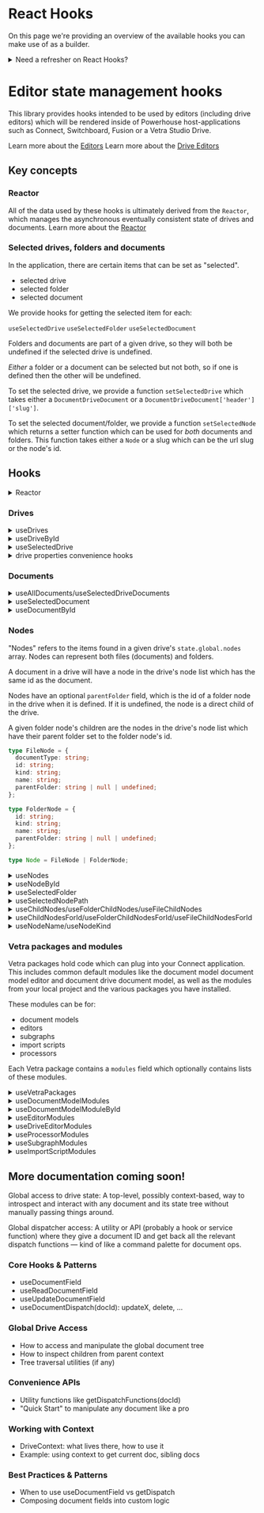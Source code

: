 # React Hooks

On this page we're providing an overview of the available hooks you can make use of as a builder.

<details>
<summary>Need a refresher on React Hooks?</summary>

React Hooks allow you to use various React features directly within your functional components. You can use built-in Hooks or combine them to create your own custom Hooks.

**What are Custom Hooks?**
A custom hook is a JavaScript function whose name starts with "use" and that calls other Hooks. They are used to:

- Reuse stateful logic between components.
- Abstract complex logic into a simpler interface.
- Isolate side effects, particularly those managed by `useEffect`.

**Key Built-in Hooks Examples:**

- `useState`: Lets a component "remember" information (state).
- `useEffect`: Lets a component perform side effects (e.g., data fetching, subscriptions, manually changing the DOM).
- `useContext`: Lets a component receive information from distant parent components without explicitly passing props through every level of the component tree.

**Naming Convention:**
Hook names must always start with `use` followed by a capital letter (e.g., `useState`, `useOnlineStatus`).

**Rules of Hooks:**

1.  **Only Call Hooks at the Top Level**: Don't call Hooks inside loops, conditions, or nested functions.
2.  **Only Call Hooks from React Functions**: Call Hooks from React functional components or from custom Hooks.

It's important to note that a function should only be named and treated as a hook if it actually utilizes one or more built-in React hooks. If a function (even if named `useSomething`) doesn't call any built-in hooks, it behaves like a regular JavaScript function, and making it a "hook" offers no specific React advantages.

</details>

# Editor state management hooks

This library provides hooks intended to be used by editors (including drive editors) which will be rendered inside of Powerhouse host-applications such as Connect, Switchboard, Fusion or a Vetra Studio Drive.

Learn more about the [Editors](/academy/MasteryTrack/BuildingUserExperiences/BuildingDocumentEditors)
Learn more about the [Drive Editors](/academy/MasteryTrack/BuildingUserExperiences/BuildingADriveExplorer)

## Key concepts

### Reactor

All of the data used by these hooks is ultimately derived from the `Reactor`, which manages the asynchronous eventually consistent state of drives and documents. Learn more about the [Reactor](/academy/Architecture/WorkingWithTheReactor)

### Selected drives, folders and documents

In the application, there are certain items that can be set as "selected".

- selected drive
- selected folder
- selected document

We provide hooks for getting the selected item for each:

`useSelectedDrive`
`useSelectedFolder`
`useSelectedDocument`

Folders and documents are part of a given drive, so they will both be undefined if the selected drive is undefined.

_Either_ a folder or a document can be selected but not both, so if one is defined then the other will be undefined.

To set the selected drive, we provide a function `setSelectedDrive` which takes either a `DocumentDriveDocument` or a `DocumentDriveDocument['header']['slug']`.

To set the selected document/folder, we provide a function `setSelectedNode` which returns a setter function which can be used for _both_ documents and folders. This function takes either a `Node` or a slug which can be the url slug or the node's id.

## Hooks

<details>
<summary>Reactor</summary>
```ts
function useReactor(): Reactor | undefined
```

Returns the reactor instance.

Usage

```jsx
import { useReactor } from '@powerhousedao/state`

function MyEditorComponent() {
  const reactor = useReactor();
}
```

</details>

### Drives

<details>
<summary>useDrives</summary>

```ts
function useDrives(): DocumentDriveDocument[] | undefined;
```

Returns the drives for a reactor.

Usage

```jsx
import { useDrives } from "@powerhousedao/state";

function MyEditorComponent() {
  const drives = useDrives();
}
```

</details>

<details>
<summary>useDriveById</summary>

```ts
function useDriveById(
  id: string | null | undefined,
): DocumentDriveDocument | undefined;
```

Returns a drive by id.

Usage

```jsx
import { useDriveById } from "@powerhousedao/state";

function MyEditorComponent() {
  const driveById = useDriveById();
}
```

</details>

<details>
<summary>useSelectedDrive</summary>

```ts
function useSelectedDrive(): DocumentDriveDocument | undefined;
```

Returns the selected drive. You can use the selected drive with `setSelectedDrive`.

Usage

```jsx
import { useSelectedDrive } from "@powerhousedao/state";

function MyEditorComponent() {
  const selectedDrive = useSelectedDrive();
}
```

</details>

<details>
<summary>drive properties convenience hooks</summary>

We provide hooks for accessing various properties on the drive object for your convenience. These use the above hooks to get a drive and then return properties in the object.

```ts
/** Returns the remote URL for a drive. */
function useDriveRemoteUrl(
  driveId: string | null | undefined,
): string | undefined;

/** Returns the pull responder trigger for a drive. */
function useDrivePullResponderTrigger(
  driveId: string | null | undefined,
): Trigger | undefined;

/** Returns the pull responder URL for a drive. */
function useDrivePullResponderUrl(
  driveId: string | null | undefined,
): string | undefined;

/** Returns whether a drive is remote. */
function useDriveIsRemote(driveId: string | null | undefined): boolean;

/** Returns the sharing type for a drive. */
function useDriveSharingType(
  driveId: string | null | undefined,
): SharingType | undefined;

/** Returns  whether a drive is available offline. */
function useDriveAvailableOffline(driveId: string | null | undefined): boolean;
```

Usage

```jsx
import {
  useDriveRemoteUrl,
  useDrivePullResponderTrigger,
  useDrivePullResponderUrl,
  useDriveIsRemote,
  useDriveSharingType,
  useDriveAvailableOffline,
} from "@powerhousedao/state";

function MyEditorComponent() {
  const myDriveId = "some-drive-id";
  const driveRemoteUrl = useDriveRemoteUrl(myDriveId);
  const drivePullResponderTrigger = useDrivePullResponderTrigger(myDriveId);
  const drivePullResponderUrl = useDrivePullResponderUrl(myDriveId);
  const driveIsRemote = useDriveIsRemote(myDriveId);
  const driveSharingType = useDriveSharingType(myDriveId);
  const driveAvailableOffline = useDriveAvailableOffline(myDriveId);

  console.log({
    driveRemoteUrl,
    drivePullResponderTrigger,
    drivePullResponderUrl,
    driveIsRemote,
    driveSharingType,
    driveAvailableOffline,
  });
}
```

</details>

### Documents

<details>
<summary>useAllDocuments/useSelectedDriveDocuments</summary>

```ts
function useAllDocuments(): PHDocument[] | undefined;
```

Returns all of the documents in the reactor.

```ts
function useSelectedDriveDocuments(): PHDocument[] | undefined;
```

Returns the documents in the reactor for the selected drive.

Usage

```jsx
import {
  useAllDocuments,
  useSelectedDriveDocuments,
} from "@powerhousedao/state";

function MyEditorComponent() {
  const allDocuments = useAllDocuments();
  const selectedDriveDocuments = useSelectedDriveDocuments();
}
```

</details>

<details>
<summary>useSelectedDocument</summary>

```ts
function useSelectedDocument(): PHDocument | undefined;
```

Returns the selected document. You can set the selected document with `setSelectedNode`.

Usage

```jsx
import { useSelectedDocument } from "@powerhousedao/state";

function MyEditorComponent() {
  const selectedDocument = useSelectedDocument();
}
```

</details>

<details>
<summary>useDocumentById</summary>

```ts
function useDocumentById(id: string | null | undefined): PHDocument | undefined;
```

Returns a document by id.

Usage

```jsx
import { useDocumentById } from "@powerhousedao/state";

function MyEditorComponent() {
  const myDocumentId = "some-document-id";
  const documentById = useDocumentById(myDocumentId);
}
```

</details>

### Nodes

"Nodes" refers to the items found in a given drive's `state.global.nodes` array. Nodes can represent both files (documents) and folders.

A document in a drive will have a node in the drive's node list which has the same id as the document.

Nodes have an optional `parentFolder` field, which is the id of a folder node in the drive when it is defined. If it is undefined, the node is a direct child of the drive.

A given folder node's children are the nodes in the drive's node list which have their parent folder set to the folder node's id.

```ts
type FileNode = {
  documentType: string;
  id: string;
  kind: string;
  name: string;
  parentFolder: string | null | undefined;
};

type FolderNode = {
  id: string;
  kind: string;
  name: string;
  parentFolder: string | null | undefined;
};

type Node = FileNode | FolderNode;
```

<details>
<summary>useNodes</summary>

Ideally you should not need to handle the list of nodes directly, since we already provide documents and folders. But these hooks are provided just in case.

```ts
function useNodes(): Node[] | undefined;
```

Returns the nodes for a drive.

Usage

```jsx
import { useNodes } from "@powerhousedao/state";

function MyEditorComponent() {
  const nodes = useNodes();
}
```

</details>

<details>
<summary>useNodeById</summary>

```ts
function useNodeById(id: string | null | undefined): Node | undefined;
```

Returns a node in the selected drive by id.

Usage

```jsx
import { useNodeById } from "@powerhousedao/state";

function MyEditorComponent() {
  const myFolderId = "some-folder-id";
  const myDocumentId = "some-document-id";
  const myFolderNode = useNodeById(myFolderId);
  const myFileNode = useNodeById(myDocumentId);
}
```

</details>

<details>
<summary>useSelectedFolder</summary>

```ts
function useSelectedFolder(): FolderNode | undefined;
```

Returns the selected folder. You can set the selected folder with `setSelectedNode`

Usage

```jsx
import { useSelectedFolder } from "@powerhousedao/state";

function MyEditorComponent() {
  const selectedFolder = useSelectedFolder();
}
```

</details>

<details>
<summary>useSelectedNodePath</summary>

```ts
function useSelectedNodePath(): Node[];
```

Returns the path to the selected node. Useful for navigational components like breadcrumbs.

Usage

```jsx
import { useSelectedNodePath } from '@powerhousedao/state';

function MyEditorComponent() {
  const nodes = useSelectedNodePath();

  return <Breadcrumbs nodes={nodes}>
}
```

</details>

<details>
<summary>useChildNodes/useFolderChildNodes/useFileChildNodes</summary>

```ts
function useChildNodes(): Node[];
```

Returns the child nodes for the selected drive or folder.

```ts
function useFolderChildNodes(): FolderNode[];
```

Returns the folder child nodes for the selected drive or folder.

```ts
function useFileChildNodes(): FileNode[];
```

Returns the file (document) child nodes for the selected drive or folder.

Usage

```jsx
import { useChildNodes, useFolderChildNodes, useFileChildNodes } from '@powerhousedao/state';

function MyEditorComponent() {
  const nodes = useChildNodes();
  const fileNodes = useChildFileNodes();
  const folderNodes = useChildFolderNodes();

  return (
    <div>
     <FilesAndFolders nodes={nodes}>
     <Files fileNodes={fileNodes}>
     <Folders folderNodes={folderNodes}>
    </div>
 )
}
```

</details>

<details>
<summary>useChildNodesForId/useFolderChildNodesForId/useFileChildNodesForId</summary>

```ts
function useChildNodesForId(id: string | null | undefined): Node[];
```

Returns the child nodes for a drive or folder by id.

```ts
function useFolderChildNodesForId(id: string | null | undefined): FolderNode[];
```

Returns the folder child nodes for a drive or folder by id.

```ts
function useFileChildNodesForId(id: string | null | undefined): FileNode[];
```

Returns the file (document) child nodes for a drive or folder by id.

Usage

```jsx
import { useChildNodesForId, useFolderChildNodesForId, useFileChildNodesForId } from '@powerhousedao/state';

function MyEditorComponent() {
  const driveOrFolderId = 'some-drive-or-folder-id';
  const nodes = useChildNodesForId(driveOrFolderId);
  const fileNodes = useFileChildNodesForId(driveOrFolderId);
  const folderNodes = useFolderChildNodesForId(driveOrFolderId);

  return (
    <div>
     <FilesAndFolders nodes={nodes}>
     <Files fileNodes={fileNodes}>
     <Folders folderNodes={folderNodes}>
    </div>
 )
}
```

</details>

<details>
<summary>useNodeName/useNodeKind</summary>

```ts
function useNodeName(id: string | null | undefined): string | undefined;
```

Returns the name of a node.

```ts
function useNodeKind(id: string | null | undefined): NodeKind | undefined;
```

Returns the kind of a node.

Usage

```jsx
import { useNodeName, useNodeKind } from "@powerhousedao/state";

function MyEditorComponent() {
  const nodeId = "some-node-id";
  const nodeName = useNodeName(nodeId);
  const nodeKind = useNodeKind(nodeId);

  if (nodeKind === "file") {
    return <File name={nodeName} />;
  }

  if (nodeKind === "folder") {
    return <Folder name={nodeName} />;
  }
}
```

</details>

### Vetra packages and modules

Vetra packages hold code which can plug into your Connect application. This includes common default modules like the document model document model editor and document drive document model, as well as the modules from your local project and the various packages you have installed.

These modules can be for:

- document models
- editors
- subgraphs
- import scripts
- processors

Each Vetra package contains a `modules` field which optionally contains lists of these modules.

<details>
<summary>useVetraPackages</summary>

```ts
function useVetraPackages(): VetraPackage[] | undefined;
```

Returns all of the Vetra packages in your Connect app.

Usage

```jsx
import { useVetraPackages } from "@powerhousedao/state";

function MyEditorComponent() {
  const vetraPackages = useVetraPackages();
}
```

</details>

<details>
<summary>useDocumentModelModules</summary>

```ts
function useDocumentModelModules(): DocumentModelModule[] | undefined;
```

Returns the document model modules from your Vetra packages.

Usage

```jsx
import { useDocumentModelModules } from "@powerhousedao/state";

function MyEditorComponent() {
  const documentModelModules = useDocumentModelModules();
}
```

</details>

<details>
<summary>useDocumentModelModuleById</summary>

```ts
function useDocumentModelModuleById(): DocumentModelModule[] | undefined;
```

Returns the document model for a given id (document type).
_NOTE_ What we call here an id is really the value in the "document type" field in the document model editor
_NOTE_ Connect assumes that these document types (ids) are unique. It is your responsibility to enforce this.

Usage

```jsx
import { useDocumentModelModuleById } from "@powerhousedao/state";

function MyEditorComponent() {
  const documentType = "my-org/my-document";
  const documentModelModuleById = useDocumentModelModuleById(documentType);
}
```

</details>

<details>
<summary>useEditorModules</summary>

```ts
function useEditorModules(): EditorModule[] | undefined;
```

Returns the editor modules from your Vetra packages.

Usage

```jsx
import { useEditorModules } from "@powerhousedao/state";

function MyEditorComponent() {
  const editorModules = useEditorModules();
}
```

</details>

<details>
<summary>useDriveEditorModules</summary>

```ts
function useDriveEditorModules(): DriveEditorModule[] | undefined;
```

Returns the drive editor modules from your Vetra packages.

Usage

```jsx
import { useDriveEditorModules } from "@powerhousedao/state";

function MyDriveEditorComponent() {
  const driveEditorModules = useDriveEditorModules();
}
```

</details>

<details>
<summary>useProcessorModules</summary>

```ts
function useProcessorModules(): ProcessorModule[] | undefined;
```

Returns the processor modules from your Vetra packages.

Usage

```jsx
import { useProcessorModules } from "@powerhousedao/state";

function MyProcessorComponent() {
  const processorModules = useProcessorModules();
}
```

</details>

<details>
<summary>useSubgraphModules</summary>

```ts
function useSubgraphModules(): SubgraphModule[] | undefined;
```

Returns the subgraph modules from your Vetra packages.

Usage

```jsx
import { useSubgraphModules } from "@powerhousedao/state";

function MySubgraphComponent() {
  const subgraphModules = useSubgraphModules();
}
```

</details>

<details>
<summary>useImportScriptModules</summary>

```ts
function useImportScriptModules(): ImportScriptModule[] | undefined;
```

Returns the import script modules from your Vetra packages.

Usage

```jsx
import { useImportScriptModules } from "@powerhousedao/state";

function MyImportScriptComponent() {
  const importScriptModules = useImportScriptModules();
}
```

</details>

## More documentation coming soon!

Global access to drive state: A top-level, possibly context-based, way to introspect and interact with any document and its state tree without manually passing things around.

Global dispatcher access: A utility or API (probably a hook or service function) where they give a document ID and get back all the relevant dispatch functions — kind of like a command palette for document ops.

### Core Hooks & Patterns

- useDocumentField
- useReadDocumentField
- useUpdateDocumentField
- useDocumentDispatch(docId): updateX, delete, ...

### Global Drive Access

- How to access and manipulate the global document tree
- How to inspect children from parent context
- Tree traversal utilities (if any)

### Convenience APIs

- Utility functions like getDispatchFunctions(docId)
- "Quick Start" to manipulate any document like a pro

### Working with Context

- DriveContext: what lives there, how to use it
- Example: using context to get current doc, sibling docs

### Best Practices & Patterns

- When to use useDocumentField vs getDispatch
- Composing document fields into custom logic
